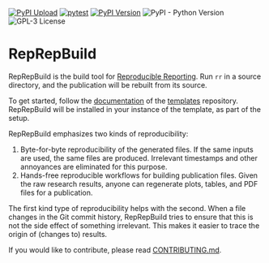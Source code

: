 [![PyPI Upload](https://github.com/reproducible-reporting/reprepbuild/actions/workflows/pypi.yaml/badge.svg)](https://github.com/reproducible-reporting/reprepbuild/actions/workflows/pypi.yaml)
[![pytest](https://github.com/reproducible-reporting/reprepbuild/actions/workflows/pytest.yaml/badge.svg)](https://github.com/reproducible-reporting/reprepbuild/actions/workflows/pytest.yaml)
[![PyPI Version](https://img.shields.io/pypi/v/reprepbuild)](https://pypi.org/project/reprepbuild/)
![PyPI - Python Version](https://img.shields.io/pypi/pyversions/reprepbuild)
![GPL-3 License](https://img.shields.io/github/license/reproducible-reporting/reprepbuild)

# RepRepBuild

RepRepBuild is the build tool for [Reproducible Reporting](https://github.com/reproducible-reporting).
Run `rr` in a source directory, and the publication will be rebuilt from its source.

To get started, follow the [documentation](https://github.com/reproducible-reporting/templates/blob/main/DOCUMENTATION.md) of the [templates](https://github.com/reproducible-reporting/templates) repository.
RepRepBuild will be installed in your instance of the template, as part of the setup.

RepRepBuild emphasizes two kinds of reproducibility:

1. Byte-for-byte reproducibility of the generated files.
   If the same inputs are used, the same files are produced.
   Irrelevant timestamps and other annoyances are eliminated for this purpose.
2. Hands-free reproducible workflows for building publication files.
   Given the raw research results, anyone can regenerate
   plots, tables, and PDF files for a publication.

The first kind type of reproducibility helps with the second.
When a file changes in the Git commit history,
RepRepBuild tries to ensure that this is not the side effect of something irrelevant.
This makes it easier to trace the origin of (changes to) results.

If you would like to contribute, please read [CONTRIBUTING.md](https://github.com/reproducible-reporting/.github/blob/main/CONTRIBUTING.md).
